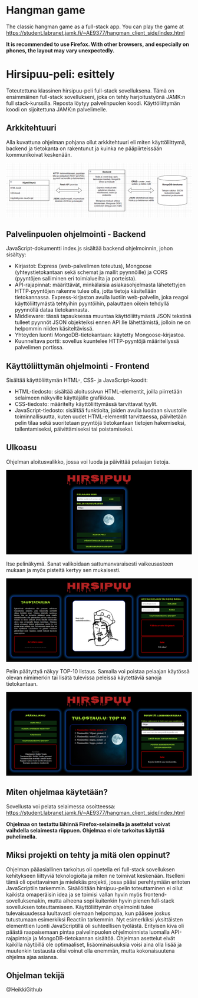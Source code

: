 # Hangman game
The classic hangman game as a full-stack app. You can play the game at https://student.labranet.jamk.fi/~AE9377/hangman_client_side/index.html

**It is recommended to use Firefox. With other browsers, and especially on phones, the layout may vary unexpectedly.** 

# Hirsipuu-peli: esittely
Toteutettuna klassinen hirsipuu-peli full-stack sovelluksena. Tämä on ensimmäinen full-stack sovellukseni, joka on tehty harjoitustyönä JAMK:n full stack-kurssilla. 
Reposta löytyy palvelinpuolen koodi. Käyttöliittymän koodi on sijoitettuna JAMK:n palvelimelle.

## Arkkitehtuuri

Alla kuvattuna ohjelman pohjana ollut arkkitehtuuri eli miten käyttöliittymä, backend ja tietokanta on rakentunut ja kuinka ne pääpiirteissään kommunikoivat keskenään.

![Ohjelman arkkitehtuuri][arkkitehtuuri]

[arkkitehtuuri]: /pictures/arkkitehtuuri.png

## Palvelinpuolen ohjelmointi - Backend

JavaScript-dokumentti index.js sisältää backend ohjelmoinnin, johon sisältyy:
- Kirjastot: Express (web-palvelimen toteutus), Mongoose (yhteystietokantaan sekä schemat ja mallit pyynnöille) ja CORS (pyyntöjen salliminen eri toimialueilta ja porteista).
- API-rajapinnat: määrittävät, minkälaisia asiakasohjelmasta lähetettyjen HTTP-pyyntöjen rakenne tulee olla, jotta tietoja käsitellään tietokannassa. Express-kirjaston avulla luotiin web-palvelin, joka reagoi käyttöliittymästä tehtyihin pyyntöihin, palauttaen oikein tehdyllä pyynnöllä dataa tietokannasta.
- Middleware: tässä tapauksessa muuntaa käyttöliittymästä JSON tekstinä tulleet pyynnöt JSON objekteiksi ennen API:lle lähettämistä, jolloin ne on helpommin niiden käsiteltävissä.
- Yhteyden luonti MongoDB-tietokantaan: käytetty Mongoose-kirjastoa.
- Kuunneltava portti: sovellus kuuntelee HTTP-pyyntöjä määritellyssä palvelimen portissa.

## Käyttöliittymän ohjelmointi - Frontend

Sisältää käyttöliittymän HTML-, CSS- ja JavaScript-koodit:
- HTML-tiedosto: sisältää aloitussivun HTML-elementit, joilla piirretään selaimeen näkyville käyttäjälle grafiikkaa.
- CSS-tiedosto: määritelty käyttöliittymässä tarvittavat tyylit.
- JavaScript-tiedosto: sisältää funktioita, joiden avulla luodaan sivustolle toiminnallisuutta, kuten uudet HTML-elementit tarvittaessa, päivitetään pelin tilaa sekä suoritetaan pyyntöjä tietokantaan tietojen hakemiseksi, tallentamiseksi, päivittämiseksi tai poistamiseksi.

## Ulkoasu

Ohjelman aloitusvalikko, jossa voi luoda ja päivittää pelaajan tietoja.

![Aloitus valikko][alkuvalikko]

[alkuvalikko]: /pictures/aloitus.png

Itse pelinäkymä. Sanat valikoidaan sattumanvaraisesti vaikeusasteen mukaan ja myös pisteitä kertyy sen mukaisesti. 

![Pelinäkymä][peli]

[peli]: /pictures/peli.png

Pelin päätyttyä näkyy TOP-10 listaus. Samalla voi poistaa pelaajan käytössä olevan nimimerkin tai lisätä tulevissa peleissä käytettäviä sanoja tietokantaan.

![Loppunäkymä][loppu]

[loppu]: /pictures/loppu.png


## Miten ohjelmaa käytetään?

Sovellusta voi pelata selaimessa osoitteessa: https://student.labranet.jamk.fi/~AE9377/hangman_client_side/index.html

**Ohjelmaa on testattu lähinnä Firefox-selaimella ja asettelut voivat vaihdella selaimesta riippuen. Ohjelmaa ei ole tarkoitus käyttää puhelimella.**


## Miksi projekti on tehty ja mitä olen oppinut?

Ohjelman pääasiallinen tarkoitus oli opetella eri full-stack sovelluksen kehitykseen liittyviä teknologioita ja miten ne toimivat keskenään. Itselleni tämä oli opettavainen ja mielekäs projekti, jossa pääsi perehtymään eritoten JavaScriptiin tarkemmin. Sisällöltään hirsipuu-pelin toteuttaminen ei ollut kaikista omaperäisin idea ja se toimisi vallan hyvin myös frontend-sovelluksenakin, mutta aiheena sopi kuitenkin hyvin pienen full-stack sovelluksen toteuttamiseen. Käyttöliittymän ohjelmointi tulee tulevaisuudessa luultavasti olemaan helpompaa, kun pääsee joskus tutustumaan esimerkiksi Reactiin tarkemmin. Nyt esimerkiksi yksittäisten elementtien luonti JavaScriptillä oli suhteellisen työlästä. Erityisen kiva oli päästä raapaisemaan pintaa palvelinpuolen ohjelmoinnista luomalla API-rajapintoja ja MongoDB-tietokannan sisältöä. Ohjelman asettelut eivät kaikilla näytöillä ole optimaaliset, lisäominaisuuksia voisi aina olla lisää ja muutenkin testausta olisi voinut olla enemmän, mutta kokonaisuutena ohjelma ajaa asiansa. 

## Ohjelman tekijä

@HeikkiGithub
